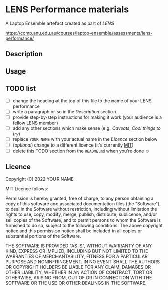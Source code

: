 # LENS Performance materials

A Laptop Ensemble artefact created as part of _LENS_

<https://comp.anu.edu.au/courses/laptop-ensemble/assessments/lens-performance/>

## Description

## Usage

## TODO list

- [ ] change the heading at the top of this file to the name of your LENS performance
- [ ] write a paragraph or so in the _Description_ section
- [ ] provide step-by-step instructions for making it work (your audience is a fellow LENS member)
- [ ] add any other sections which make sense (e.g. _Caveats_, _Cool things to try_)
- [ ] replace `YOUR NAME` with your actual name in the _Licence_ section below
- [ ] (_optional_) change to a different licence (it's currently [MIT](https://opensource.org/licenses/MIT))
- [ ] delete this TODO section from the `README.md` when you're done ☺

## Licence

Copyright (C) 2022 YOUR NAME

MIT Licence follows:

Permission is hereby granted, free of charge, to any person obtaining a copy
of this software and associated documentation files (the "Software"), to deal
in the Software without restriction, including without limitation the rights
to use, copy, modify, merge, publish, distribute, sublicense, and/or sell
copies of the Software, and to permit persons to whom the Software is
furnished to do so, subject to the following conditions:
The above copyright notice and this permission notice shall be included in
all copies or substantial portions of the Software.

THE SOFTWARE IS PROVIDED "AS IS", WITHOUT WARRANTY OF ANY KIND, EXPRESS OR
IMPLIED, INCLUDING BUT NOT LIMITED TO THE WARRANTIES OF MERCHANTABILITY,
FITNESS FOR A PARTICULAR PURPOSE AND NONINFRINGEMENT. IN NO EVENT SHALL THE
AUTHORS OR COPYRIGHT HOLDERS BE LIABLE FOR ANY CLAIM, DAMAGES OR OTHER
LIABILITY, WHETHER IN AN ACTION OF CONTRACT, TORT OR OTHERWISE, ARISING FROM,
OUT OF OR IN CONNECTION WITH THE SOFTWARE OR THE USE OR OTHER DEALINGS IN
THE SOFTWARE.
